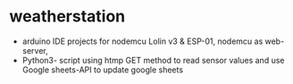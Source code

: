# weatherstation
- arduino IDE projects for nodemcu Lolin v3 & ESP-01, nodemcu as web-server, 
- Python3- script using htmp GET method to read sensor values  and use Google sheets-API to update google sheets

